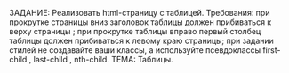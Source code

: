 ЗАДАНИЕ: Реализовать html-страницу с таблицей. Требования: при прокрутке страницы вниз заголовок таблицы должен прибиваться к верху страницы ; при прокрутке таблицы вправо первый столбец таблицы должен прибиваться к левому краю страницы; при задании стилей не создавайте ваши классы, а используйте псевдоклассы first-child , last-child , nth-child.
ТЕМА: Таблицы.
